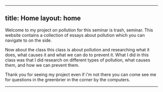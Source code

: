 
---
title: Home
layout: home
---


Welcome to my project on pollution for this seminar is trash, seminar. This website contains a collection of essays about pollution  which you can navigate to on the side. 

Now about the class this class is about pollution and researching what it does, what causes it and what we can do to prevent it. What I did in this class was that I did research on different types of pollution, what causes them, and how we can prevent them.

Thank you for seeing my project even if i'm not there you can come see me for questions in the greenbrier in the corner by the computers.



----

[^1]: [It can take up to 10 minutes for changes to your site to publish after you push the changes to GitHub](https://docs.github.com/en/pages/setting-up-a-github-pages-site-with-jekyll/creating-a-github-pages-site-with-jekyll#creating-your-site).

[Just the Docs]: https://just-the-docs.github.io/just-the-docs/
[GitHub Pages]: https://docs.github.com/en/pages
[README]: https://github.com/just-the-docs/just-the-docs-template/blob/main/README.md
[Jekyll]: https://jekyllrb.com
[GitHub Pages / Actions workflow]: https://github.blog/changelog/2022-07-27-github-pages-custom-github-actions-workflows-beta/
[use this template]: https://github.com/just-the-docs/just-the-docs-template/generate
